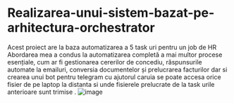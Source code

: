 # Realizarea-unui-sistem-bazat-pe-arhitectura-orchestrator


Acest proiect are la baza automatizarea a 5 task uri pentru un job de HR
Abordarea mea a condus la automatizarea completă a mai multor procese esențiale, cum ar fi gestionarea cererilor de concediu, răspunsurile automate la emailuri, conversia documentelor și prelucrarea facturilor dar si crearea unui bot pentru telegram cu ajutorul caruia se poate accesa orice fisier de pe laptop la distanta si unde fisierele prelucrate de la task urile anterioare sunt trimise .
![image](https://github.com/user-attachments/assets/029b2ee6-9d51-46a5-9338-efb7cfd57149)  
